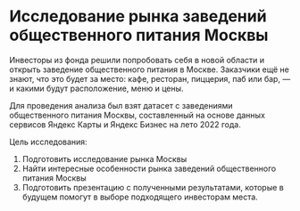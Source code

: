 # Исследование рынка заведений общественного питания Москвы

Инвесторы из фонда решили попробовать себя в новой области и открыть заведение общественного питания в Москве. Заказчики ещё не знают, что это будет за место: кафе, ресторан, пиццерия, паб или бар, — и какими будут расположение, меню и цены.

Для проведения анализа был взят датасет с заведениями общественного питания Москвы, составленный на основе данных сервисов Яндекс Карты и Яндекс Бизнес на лето 2022 года.

Цель исследования:
1.	Подготовить исследование рынка Москвы
2.	Найти интересные особенности рынка заведений общественного питания Москвы
3.	Подготовить презентацию с полученными результатами, которые в будущем помогут в выборе подходящего инвесторам места.

